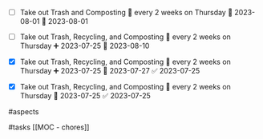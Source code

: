 - [ ] Take out Trash and Composting 🔁 every 2 weeks on Thursday 🛫 2023-08-01 📅 2023-08-01
- [ ] Take out Trash, Recycling, and Composting 🔁 every 2 weeks on Thursday ➕ 2023-07-25 🛫 2023-08-10
- [x] Take out Trash, Recycling, and Composting 🔁 every 2 weeks on Thursday ➕ 2023-07-25 🛫 2023-07-27 ✅ 2023-07-25
- [x] Take out Trash, Recycling, and Composting 🔁 every 2 weeks on Thursday 🛫 2023-07-25 ✅ 2023-07-25




#aspects 

#tasks 
[[MOC - chores]]